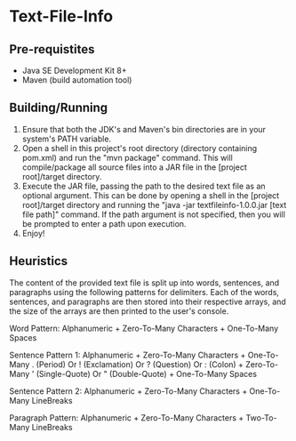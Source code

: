 # Text-File-Info

Pre-requistites
----------------
- Java SE Development Kit 8+
- Maven (build automation tool)

Building/Running
-----------------
1. Ensure that both the JDK's and Maven's bin directories are in your system's PATH variable.
2. Open a shell in this project's root directory (directory containing pom.xml) and run the "mvn package" command. This will compile/package all source files into a JAR file in the [project root]/target directory.
3. Execute the JAR file, passing the path to the desired text file as an optional argument. This can be done by opening a shell in the [project root]/target directory and running the "java -jar textfileinfo-1.0.0.jar [text file path]" command. If the path argument is not specified, then you will be prompted to enter a path upon execution.
4. Enjoy!

Heuristics
-----------
The content of the provided text file is split up into words, sentences, and paragraphs using the following patterns for delimiters. Each of the words, sentences, and paragraphs are then stored into their respective arrays, and the size of the arrays are then printed to the user's console.

Word Pattern: Alphanumeric + Zero-To-Many Characters + One-To-Many Spaces

Sentence Pattern 1: Alphanumeric + Zero-To-Many Characters + One-To-Many . (Period) Or ! (Exclamation) Or ? (Question) Or : (Colon) + Zero-To-Many ' (Single-Quote) Or " (Double-Quote) + One-To-Many Spaces

Sentence Pattern 2: Alphanumeric + Zero-To-Many Characters + One-To-Many LineBreaks

Paragraph Pattern: Alphanumeric + Zero-To-Many Characters + Two-To-Many LineBreaks
